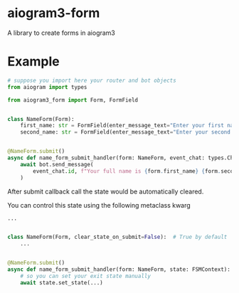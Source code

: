 # aiogram3-form
A library to create forms in aiogram3

# Example
```Python
# suppose you import here your router and bot objects
from aiogram import types

from aiogram3_form import Form, FormField


class NameForm(Form):
    first_name: str = FormField(enter_message_text="Enter your first name please")
    second_name: str = FormField(enter_message_text="Enter your second name please")


@NameForm.submit()
async def name_form_submit_handler(form: NameForm, event_chat: types.Chat):
    await bot.send_message(
        event_chat.id, f"Your full name is {form.first_name} {form.second_name}!"
    )
```

After submit callback call the state would be automatically cleared.

You can control this state using the following metaclass kwarg

```Python
...


class NameForm(Form, clear_state_on_submit=False):  # True by default
    ...


@NameForm.submit()
async def name_form_submit_handler(form: NameForm, state: FSMContext):
    # so you can set your exit state manually
    await state.set_state(...)
```
